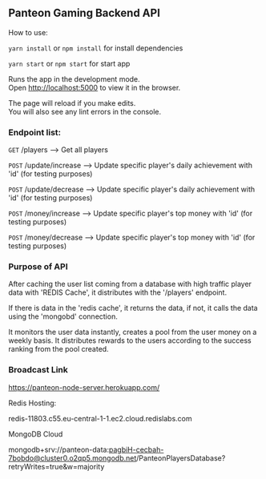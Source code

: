 ## Panteon Gaming Backend API

How to use:

`yarn install` or `npm install` for install dependencies

`yarn start` or `npm start` for start app


Runs the app in the development mode.\
Open [http://localhost:5000](http://localhost:5000) to view it in the browser.

The page will reload if you make edits.\
You will also see any lint errors in the console.


### Endpoint list: 

`GET` /players --> Get all players

`POST` /update/increase --> Update specific player's daily achievement with 'id' (for testing purposes)

`POST` /update/decrease --> Update specific player's daily achievement with 'id' (for testing purposes)

`POST` /money/increase --> Update specific player's top money with 'id' (for testing purposes)

`POST` /money/decrease --> Update specific player's top money with 'id' (for testing purposes)


### Purpose of API

After caching the user list coming from a database with high traffic 
player data with 'REDIS Cache', it distributes with the '/players' endpoint.

If there is data in the 'redis cache', it returns the data, 
if not, it calls the data using the 'mongobd' connection.

It monitors the user data instantly, creates a pool from the user money
on a weekly basis. It distributes rewards to the users according to the 
success ranking from the pool created.

### Broadcast Link

https://panteon-node-server.herokuapp.com/


Redis Hosting: 

redis-11803.c55.eu-central-1-1.ec2.cloud.redislabs.com


MongoDB Cloud 

mongodb+srv://panteon-data:pagbiH-cecbah-7bobdo@cluster0.o2qp5.mongodb.net/PanteonPlayersDatabase?retryWrites=true&w=majority

